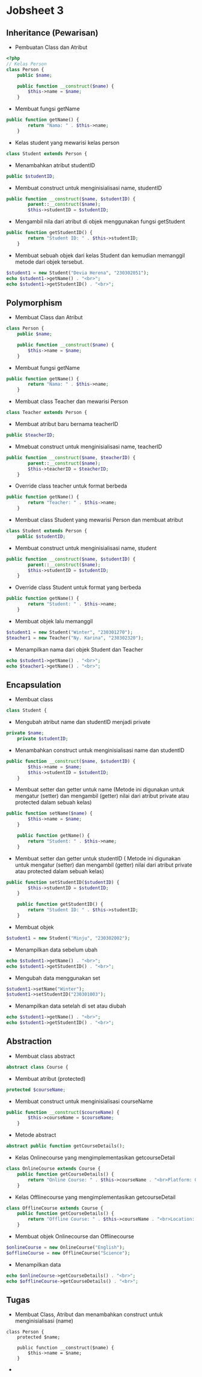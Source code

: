 # Jobsheet 3

<h2> Inheritance (Pewarisan) </h2>

- Pembuatan Class dan Atribut
```php
<?php
// Kelas Person 
class Person {
    public $name;

    public function __construct($name) {
        $this->name = $name;
    }
```

- Membuat fungsi getName

```php
public function getName() {
        return "Nama: " . $this->name;
    }
```

- Kelas student yang mewarisi kelas person

```php
class Student extends Person {
```

- Menambahkan atribut studentID

```php
public $studentID;
```

- Membuat construct untuk menginisialisasi name, studentID

```php
public function __construct($name, $studentID) {
        parent::__construct($name); 
        $this->studentID = $studentID;
```

- Mengambil nila dari atribut di objek menggunakan fungsi getStudent
```php
public function getStudentID() {
        return "Student ID: " . $this->studentID;
    }
```

- Membuat sebuah objek dari kelas Student dan kemudian memanggil metode dari objek tersebut.

```php
$student1 = new Student("Devia Herena", "230302051");
echo $student1->getName() . "<br>";
echo $student1->getStudentID() . "<br>";
```

<h2> Polymorphism </h2>

- Membuat Class dan Atribut

```php
class Person {
    public $name;

    public function __construct($name) {
        $this->name = $name;
    }
```

- Membuat fungsi getName

```php
public function getName() {
        return "Nama: " . $this->name;
    }
```

- Membuat class Teacher dan mewarisi Person

```php
class Teacher extends Person {
```

- Membuat atribut baru bernama teacherID

```php
public $teacherID;
```

- Mmebuat construct untuk menginisialisasi name, teacherID

```php
public function __construct($name, $teacherID) {
        parent::__construct($name);
        $this->teacherID = $teacherID;
    }
```

- Override class teacher untuk format berbeda

```php
public function getName() {
        return "Teacher: " . $this->name;
    }
```

- Membuat class Student yang mewarisi Person dan membuat atribut

```php
class Student extends Person {
    public $studentID;
```

- Membuat construct untuk menginisialisasi name, student

```php
public function __construct($name, $studentID) {
        parent::__construct($name);
        $this->studentID = $studentID;
    }
```

- Override class Student untuk format yang berbeda

```php
public function getName() {
        return "Student: " . $this->name;
    }
```

- Membuat objek lalu memanggil

```php
$student1 = new Student("Winter", "230301270");
$teacher1 = new Teacher("Ny. Karina", "230302320");
```

- Menampilkan nama dari objek Student dan Teacher

```php
echo $student1->getName() . "<br>";
echo $teacher1->getName() . "<br>";
```

<h2> Encapsulation </h2>

- Membuat class

```php
class Student {
```

- Mengubah atribut name dan studentID menjadi private

```php
private $name;
    private $studentID;
```

- Menambahkan construct untuk menginisialisasi name dan studentID

```php
public function __construct($name, $studentID) {
        $this->name = $name;
        $this->studentID = $studentID;
    }
```

- Membuat setter dan getter untuk name (Metode ini digunakan untuk mengatur (setter) dan mengambil (getter) nilai dari atribut private atau protected dalam sebuah kelas)

```php
public function setName($name) {
        $this->name = $name;
    }

    public function getName() {
        return "Student: " . $this->name;
    }
```

- Membuat setter dan getter untuk studentID ( Metode ini digunakan untuk mengatur (setter) dan mengambil (getter) nilai dari atribut private atau protected dalam sebuah kelas)

```php
public function setStudentID($studentID) {
        $this->studentID = $studentID;
    }

    public function getStudentID() {
        return "Student ID: " . $this->studentID;
    }
```

- Membuat objek

```php
$student1 = new Student("Minju", "230302002");
```

- Menampilkan data sebelum ubah

```php
echo $student1->getName() . "<br>";
echo $student1->getStudentID() . "<br>";
```

- Mengubah data menggunakan set

```php
$student1->setName("Winter");
$student1->setStudentID("230301003");
```

- Menampilkan data setelah di set atau diubah

```php
echo $student1->getName() . "<br>";
echo $student1->getStudentID() . "<br>";
```

<h2> Abstraction </h2>

- Membuat class abstract

```php
abstract class Course {
```

- Membuat atribut (protected)

```php
protected $courseName;
```

- Membuat construct untuk menginisialisasi courseName

```php
public function __construct($courseName) {
        $this->courseName = $courseName;
    }
```

- Metode abstract

```php
abstract public function getCourseDetails();
```

- Kelas Onlinecourse yang mengimplementasikan getcourseDetail

```php
class OnlineCourse extends Course {
    public function getCourseDetails() {
        return "Online Course: " . $this->courseName . "<br>Platform: Goggle Meet";
    }
```

- Kelas Offlinecourse yang mengimplementasikan getcourseDetail

```php
class OfflineCourse extends Course {
    public function getCourseDetails() {
        return "Offline Course: " . $this->courseName . "<br>Location: Cafe";
    }
```

- Membuat objek Onlinecourse dan Offlinecourse

```php
$onlineCourse = new OnlineCourse("English");
$offlineCourse = new OfflineCourse("Science");
```

- Menampilkan data

```php
echo $onlineCourse->getCourseDetails() . "<br>";
echo $offlineCourse->getCourseDetails() . "<br>";
```

<h2> Tugas </h2>

- Membuat Class, Atribut dan menambahkan construct untuk menginisialisasi (name)

```
class Person {
    protected $name;

    public function __construct($name) {
        $this->name = $name;
    }
```

- 

